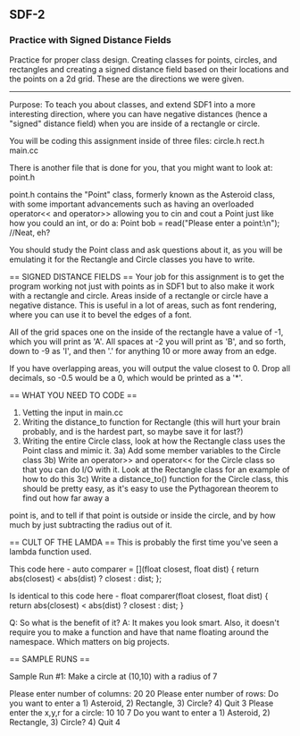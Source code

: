 ## SDF-2 
### Practice with Signed Distance Fields
Practice for proper class design. Creating classes for points, circles, and rectangles and creating a signed distance field based on their locations and the points on a 2d grid.
These are the directions we were given.

---

Purpose: To teach you about classes, and extend SDF1 into a more interesting
direction, where you can have negative distances (hence a "signed" distance
field) when you are inside of a rectangle or circle.

You will be coding this assignment inside of three files:
circle.h
rect.h
main.cc

There is another file that is done for you, that you might want to look at:
point.h

point.h contains the "Point" class, formerly known as the Asteroid class, with
some important advancements such as having an overloaded operator<< and
operator>> allowing you to cin and cout a Point just like how you could an
int, or do a:
Point bob = read("Please enter a point:\n"); //Neat, eh?

You should study the Point class and ask questions about it, as you will be
emulating it for the Rectangle and Circle classes you have to write.

== SIGNED DISTANCE FIELDS ==
Your job for this assignment is to get the program working not just with
points as in SDF1 but to also make it work with a rectangle and circle. Areas
inside of a rectangle or circle have a negative distance. This is useful in a
lot of areas, such as font rendering, where you can use it to bevel the edges
of a font.

All of the grid spaces one on the inside of the rectangle have a value of -1,
which you will print as 'A'. All spaces at -2 you will print as 'B', and so
forth, down to -9 as 'I', and then '.' for anything 10 or more away from an
edge.

If you have overlapping areas, you will output the value closest to 0. Drop
all decimals, so -0.5 would be a 0, which would be printed as a '*'.

== WHAT YOU NEED TO CODE ==
1) Vetting the input in main.cc
2) Writing the distance_to function for Rectangle (this will hurt your brain
probably, and is the hardest part, so maybe save it for last?)
3) Writing the entire Circle class, look at how the Rectangle class uses the Point
class and mimic it.
3a) Add some member variables to the Circle class
3b) Write an operator>> and operator<< for the Circle class so that you can do
I/O with it. Look at the Rectangle class for an example of how to do this
3c) Write a distance_to() function for the Circle class, this should be pretty
easy, as it's easy to use the Pythagorean theorem to find out how far away a

point is, and to tell if that point is outside or inside the circle, and by
how much by just subtracting the radius out of it.

== CULT OF THE LAMDA ==
This is probably the first time you've seen a lambda function used.

This code here -
auto comparer = [](float closest, float dist) {
        return abs(closest) < abs(dist) ? closest : dist;
};

Is identical to this code here -
float comparer(float closest, float dist) {
        return abs(closest) < abs(dist) ? closest : dist;
}

Q: So what is the benefit of it?
A: It makes you look smart. Also, it doesn't require you to make a function
and have that name floating around the namespace. Which matters on big projects.

== SAMPLE RUNS ==

Sample Run #1: Make a circle at (10,10) with a radius of 7

Please enter number of columns:
20 20
Please enter number of rows:
Do you want to enter a 1) Asteroid, 2) Rectangle, 3) Circle? 4) Quit
3
Please enter the x,y,r for a circle:
10 10 7
Do you want to enter a 1) Asteroid, 2) Rectangle, 3) Circle? 4) Quit
4
